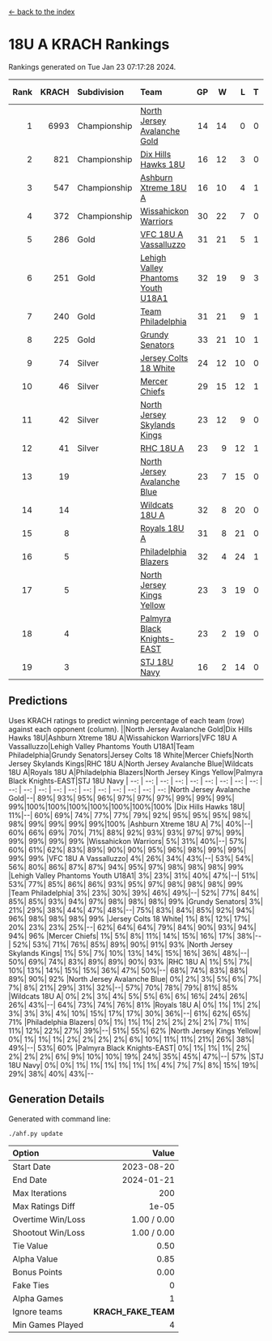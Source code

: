 [<- back to the index](readme.md)
# 18U A KRACH Rankings
Rankings generated on Tue Jan 23 07:17:28 2024.

Rank|KRACH|Subdivision|Team|GP|W|L|T|OTW|OTL|SoS|Exp Wins|Win Diff
---:|---:|:---|:---|---:|---:|---:|---:|---:|---:|---:|---:|---:
1|6993|Championship|[North Jersey Avalanche Gold](https://gamesheetstats.com/seasons/3659/teams/140737/schedule)|14|14|0|0|0|0|88|14.8|-0.0
2|821|Championship|[Dix Hills Hawks 18U](https://gamesheetstats.com/seasons/3659/teams/140731/schedule)|16|12|3|0|1|0|560|13.9|0.0
3|547|Championship|[Ashburn Xtreme 18U A](https://gamesheetstats.com/seasons/3659/teams/140730/schedule)|16|10|4|1|1|0|246|12.4|0.0
4|372|Championship|[Wissahickon Warriors](https://gamesheetstats.com/seasons/3659/teams/140748/schedule)|30|22|7|0|0|1|202|22.9|0.0
5|286|Gold|[VFC 18U A Vassalluzzo](https://gamesheetstats.com/seasons/3659/teams/140746/schedule)|31|21|5|1|2|2|136|24.4|0.0
6|251|Gold|[Lehigh Valley Phantoms Youth U18A1](https://gamesheetstats.com/seasons/3659/teams/140734/schedule)|32|19|9|3|1|0|189|22.4|0.0
7|240|Gold|[Team Philadelphia](https://gamesheetstats.com/seasons/3659/teams/140745/schedule)|31|21|9|1|0|0|188|22.4|0.0
8|225|Gold|[Grundy Senators](https://gamesheetstats.com/seasons/3659/teams/140732/schedule)|33|21|10|1|1|0|179|23.4|0.0
9|74|Silver|[Jersey Colts 18 White](https://gamesheetstats.com/seasons/3659/teams/140733/schedule)|24|12|10|0|0|2|954|12.9|0.0
10|46|Silver|[Mercer Chiefs](https://gamesheetstats.com/seasons/3659/teams/140735/schedule)|29|15|12|1|0|1|540|16.4|0.0
11|42|Silver|[North Jersey Skylands Kings](https://gamesheetstats.com/seasons/3659/teams/140739/schedule)|23|12|9|0|1|1|960|13.9|0.0
12|41|Silver|[RHC 18U A](https://gamesheetstats.com/seasons/3659/teams/140742/schedule)|23|9|12|1|0|1|178|10.4|0.0
13|19||[North Jersey Avalanche Blue](https://gamesheetstats.com/seasons/3659/teams/140736/schedule)|23|7|15|0|0|1|157|7.9|0.0
14|14||[Wildcats 18U A](https://gamesheetstats.com/seasons/3659/teams/140747/schedule)|32|8|20|0|3|1|706|11.9|0.0
15|8||[Royals 18U A](https://gamesheetstats.com/seasons/3659/teams/140743/schedule)|31|8|21|0|1|1|129|9.9|0.0
16|5||[Philadelphia Blazers](https://gamesheetstats.com/seasons/3659/teams/140741/schedule)|32|4|24|1|0|3|175|5.4|0.0
17|5||[North Jersey Kings Yellow](https://gamesheetstats.com/seasons/3659/teams/140738/schedule)|23|3|19|0|1|0|652|4.9|0.0
18|4||[Palmyra Black Knights-EAST](https://gamesheetstats.com/seasons/3659/teams/140740/schedule)|23|2|19|0|2|0|135|4.9|0.0
19|3||[STJ 18U Navy](https://gamesheetstats.com/seasons/3659/teams/140744/schedule)|16|2|14|0|0|0|128|2.9|0.0

## Predictions
Uses KRACH ratings to predict winning percentage of each team (row) against each opponent (column).
||North Jersey Avalanche Gold|Dix Hills Hawks 18U|Ashburn Xtreme 18U A|Wissahickon Warriors|VFC 18U A Vassalluzzo|Lehigh Valley Phantoms Youth U18A1|Team Philadelphia|Grundy Senators|Jersey Colts 18 White|Mercer Chiefs|North Jersey Skylands Kings|RHC 18U A|North Jersey Avalanche Blue|Wildcats 18U A|Royals 18U A|Philadelphia Blazers|North Jersey Kings Yellow|Palmyra Black Knights-EAST|STJ 18U Navy
| --: | --: | --: | --: | --: | --: | --: | --: | --: | --: | --: | --: | --: | --: | --: | --: | --: | --: | --: | --: 
|North Jersey Avalanche Gold|--| 89%| 93%| 95%| 96%| 97%| 97%| 97%| 99%| 99%| 99%| 99%|100%|100%|100%|100%|100%|100%|100%
|Dix Hills Hawks 18U| 11%|--| 60%| 69%| 74%| 77%| 77%| 79%| 92%| 95%| 95%| 95%| 98%| 98%| 99%| 99%| 99%| 99%|100%
|Ashburn Xtreme 18U A|  7%| 40%|--| 60%| 66%| 69%| 70%| 71%| 88%| 92%| 93%| 93%| 97%| 97%| 99%| 99%| 99%| 99%| 99%
|Wissahickon Warriors|  5%| 31%| 40%|--| 57%| 60%| 61%| 62%| 83%| 89%| 90%| 90%| 95%| 96%| 98%| 99%| 99%| 99%| 99%
|VFC 18U A Vassalluzzo|  4%| 26%| 34%| 43%|--| 53%| 54%| 56%| 80%| 86%| 87%| 87%| 94%| 95%| 97%| 98%| 98%| 98%| 99%
|Lehigh Valley Phantoms Youth U18A1|  3%| 23%| 31%| 40%| 47%|--| 51%| 53%| 77%| 85%| 86%| 86%| 93%| 95%| 97%| 98%| 98%| 98%| 99%
|Team Philadelphia|  3%| 23%| 30%| 39%| 46%| 49%|--| 52%| 77%| 84%| 85%| 85%| 93%| 94%| 97%| 98%| 98%| 98%| 99%
|Grundy Senators|  3%| 21%| 29%| 38%| 44%| 47%| 48%|--| 75%| 83%| 84%| 85%| 92%| 94%| 96%| 98%| 98%| 98%| 99%
|Jersey Colts 18 White|  1%|  8%| 12%| 17%| 20%| 23%| 23%| 25%|--| 62%| 64%| 64%| 79%| 84%| 90%| 93%| 94%| 94%| 96%
|Mercer Chiefs|  1%|  5%|  8%| 11%| 14%| 15%| 16%| 17%| 38%|--| 52%| 53%| 71%| 76%| 85%| 89%| 90%| 91%| 93%
|North Jersey Skylands Kings|  1%|  5%|  7%| 10%| 13%| 14%| 15%| 16%| 36%| 48%|--| 50%| 69%| 74%| 83%| 89%| 89%| 90%| 93%
|RHC 18U A|  1%|  5%|  7%| 10%| 13%| 14%| 15%| 15%| 36%| 47%| 50%|--| 68%| 74%| 83%| 88%| 89%| 90%| 92%
|North Jersey Avalanche Blue|  0%|  2%|  3%|  5%|  6%|  7%|  7%|  8%| 21%| 29%| 31%| 32%|--| 57%| 70%| 78%| 79%| 81%| 85%
|Wildcats 18U A|  0%|  2%|  3%|  4%|  5%|  5%|  6%|  6%| 16%| 24%| 26%| 26%| 43%|--| 64%| 73%| 74%| 76%| 81%
|Royals 18U A|  0%|  1%|  1%|  2%|  3%|  3%|  3%|  4%| 10%| 15%| 17%| 17%| 30%| 36%|--| 61%| 62%| 65%| 71%
|Philadelphia Blazers|  0%|  1%|  1%|  1%|  2%|  2%|  2%|  2%|  7%| 11%| 11%| 12%| 22%| 27%| 39%|--| 51%| 55%| 62%
|North Jersey Kings Yellow|  0%|  1%|  1%|  1%|  2%|  2%|  2%|  2%|  6%| 10%| 11%| 11%| 21%| 26%| 38%| 49%|--| 53%| 60%
|Palmyra Black Knights-EAST|  0%|  1%|  1%|  1%|  2%|  2%|  2%|  2%|  6%|  9%| 10%| 10%| 19%| 24%| 35%| 45%| 47%|--| 57%
|STJ 18U Navy|  0%|  0%|  1%|  1%|  1%|  1%|  1%|  1%|  4%|  7%|  7%|  8%| 15%| 19%| 29%| 38%| 40%| 43%|--

## Generation Details

Generated with command line:
```
./ahf.py update
```

| Option | Value |
| :----- | ----: |
| Start Date | 2023-08-20 |
| End Date | 2024-01-21 |
| Max Iterations | 200 |
| Max Ratings Diff | 1e-05 |
| Overtime Win/Loss | 1.00 / 0.00 |
| Shootout Win/Loss | 1.00 / 0.00 |
| Tie Value | 0.50 |
| Alpha Value | 0.85 |
| Bonus Points | 0.00 |
| Fake Ties | 0 |
| Alpha Games | 1 |
| Ignore teams | __KRACH_FAKE_TEAM__ |
| Min Games Played | 4 |

